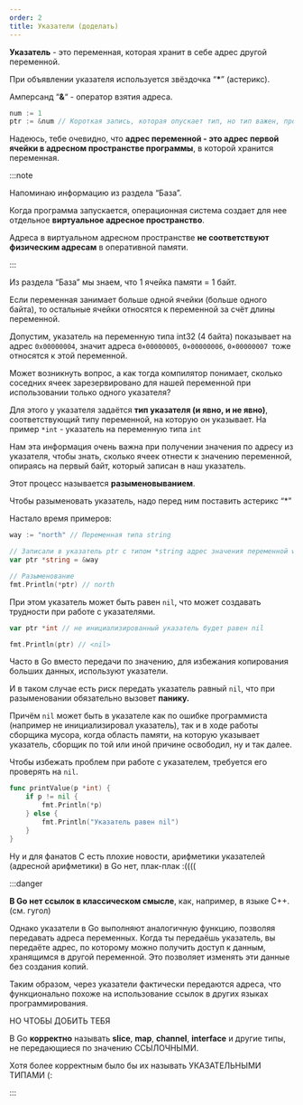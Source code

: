 ```yaml
---
order: 2
title: Указатели (доделать)
---
```


**Указатель** - это переменная, которая хранит в себе адрес другой переменной.

При объявлении указателя используется звёздочка “**\***” (астерикс).

Амперсанд “**&**“ - оператор взятия адреса.

```Go
num := 1
ptr := &num // Короткая запись, которая опускает тип, но тип важен, про него ниже
```

Надеюсь, тебе очевидно, что **адрес переменной - это адрес первой ячейки в адресном пространстве программы**, в которой хранится переменная.

:::note 

Напоминаю информацию из раздела “База”.

Когда программа запускается, операционная система создает для нее отдельное **виртуальное адресное пространство**.

Адреса в виртуальном адресном пространстве **не соответствуют физическим адресам** в оперативной памяти.

:::

Из раздела “База” мы знаем, что 1 ячейка памяти = 1 байт.

Если переменная занимает больше одной ячейки (больше одного байта), то остальные ячейки относятся к переменной за счёт длины переменной.

Допустим, указатель на переменную типа int32 (4 байта) показывает на адрес `0x00000004`, значит адреса `0×00000005`, `0×00000006`, `0×00000007 `тоже относятся к этой переменной.

Может возникнуть вопрос, а как тогда компилятор понимает, сколько соседних ячеек зарезервировано для нашей переменной при использовании только одного указателя?

Для этого у указателя задаётся **тип указателя (и явно, и не явно)**, соответствующий типу переменной, на которую он указывает. На пример `*int` - указатель на переменную типа `int`

Нам эта информация очень важна при получении значения по адресу из указателя, чтобы знать, сколько ячеек отнести к значению переменной, опираясь на первый байт, который записан в наш указатель.

Этот процесс называется **разыменовыванием**.

Чтобы разыменовать указатель, надо перед ним поставить астерикс “\*”

Настало время примеров:

```Go
way := "north" // Переменная типа string

// Записали в указатель ptr с типом *string адрес значения переменной way
var ptr *string = &way 

// Разыменование
fmt.Println(*ptr) // north
```

При этом указатель может быть равен `nil`, что может создавать трудности при работе с указателями.

```Go
var ptr *int // не инициализированный указатель будет равен nil

fmt.Println(ptr) // <nil>
```

Часто в Go вместо передачи по значению, для избежания копирования больших данных, используют указатели. 

И в таком случае есть риск передать указатель равный `nil`, что при разыменовании обязательно вызовет **панику.**

Причём `nil` может быть в указателе как по ошибке программиста (например не инициализировал указатель), так и в ходе работы сборщика мусора, когда область памяти, на которую указывает указатель, сборщик по той или иной причине освободил, ну и так далее.

Чтобы избежать проблем при работе с указателем, требуется его проверять на `nil`.

```Go
func printValue(p *int) {
    if p != nil {
        fmt.Println(*p)
    } else {
        fmt.Println("Указатель равен nil")
    }
}
```

Ну и для фанатов C есть плохие новости, арифметики указателей (адресной арифметики) в Go нет, плак-плак :((((

:::danger 

**В Go нет ссылок в классическом смысле**, как, например, в языке C++. (см. гугол)

Однако указатели в Go выполняют аналогичную функцию, позволяя передавать адреса переменных. Когда ты передаёшь указатель, вы передаёте адрес, по которому можно получить доступ к данным, хранящимся в другой переменной. Это позволяет изменять эти данные без создания копий.

Таким образом, через указатели фактически передаются адреса, что функционально похоже на использование ссылок в других языках программирования.

НО ЧТОБЫ ДОБИТЬ ТЕБЯ

В Go **корректно** называть **slice**, **map**, **channel**, **interface** и другие типы, не передающиеся по значению ССЫЛОЧНЫМИ.

Хотя более корректным было бы их называть УКАЗАТЕЛЬНЫМИ ТИПАМИ (:

:::